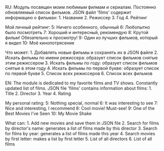 
RU:
Модуль посвящен моим любимым филмам и сериалам.
Постоянно обновляемый список фильмов.
JSON файл 'films' содержит информацию о фильмах:
	1. Название
	2. Режиссер
	3. Год
	4. Рейтинг
	 
Мой личный рейтинг:
	5: Ничего особенного, обычный
	6: Любопытно было посмотреть
	7: Хороший и интересный, рекомендую
	8: Крутой фильм! Обязательно к просмотру!
	9: Один из лучших фильмов, который я видел
	10: Моё кинопотрясение
  
Что может:
 	1. Добавлять новые фильмы и сохранять их в JSON файле
 	2. Искать фильмы по имени режиссера: образует список фильмов снятые этим режиссером
 	3. Искать фильмы по году: образует список фильмов снятые в этом году
 	4. Искать фильмы по первой букве: образует список по первой букве
 	5. Список всех режиссеров
 	6. Список всех фильмов 


EN:
The module is dedicated to my favorite films and TV shows.
Constantly updated list of films.
JSON file 'films' contains information about films:
	1. Title
	2. Director
	3. Year
	4. Rating

My personal rating:
	5: Nothing special, normal
	6: It was interesting to see
	7: Nice and interesting, I recommend
	8: Cool movie! Must-see!
	9: One of the Best Movies I've Seen
	10: My Movie Shake

What can:
 	1. Add new movies and save them in JSON file
	2. Search for films by director's name: generates a list of films made by this director
	3. Search for films by year: generates a list of films made this year
	4. Search movies by first letter: makes a list by first letter
	5. List of all directors
	6. List of all films